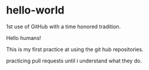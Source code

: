 # hello-world
1st use of GitHub with a time honored tradition. 

Hello humans!

This is my first practice at using the git hub repositories. 

practicing pull requests until i understand what they do.
